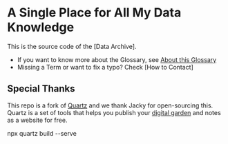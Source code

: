 
# A Single Place for All My Data Knowledge

This is the source code of the [Data Archive].

* If you want to know more about the Glossary, see [About this Glossary](https://glossary.airbyte.com/term/about-this-glossary/)
* Missing a Term or want to fix a typo? Check [How to Contact]

## Special Thanks
This repo is a fork of [Quartz](https://github.com/jackyzha0/quartz) and we thank Jacky for open-sourcing this. Quartz is a set of tools that helps you publish your [digital garden](https://jzhao.xyz/posts/networked-thought) and notes as a website for free.

npx quartz build --serve